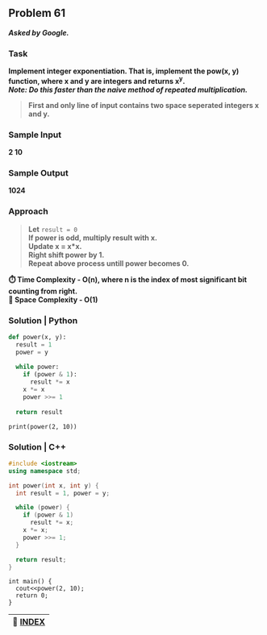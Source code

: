 ## Problem 61
***Asked by Google.***
### Task
**Implement integer exponentiation. That is, implement the pow(x, y) function, where x and y are integers and returns x<sup>y</sup>.**  
***Note: Do this faster than the naive method of repeated multiplication.***  

>**First and only line of input contains two space seperated integers x and y.**

### Sample Input
**2 10**
### Sample Output
**1024**

### Approach
>**Let** `result = 0`  
>**If power is odd, multiply result with x.**  
>**Update x = x\*x.**  
>**Right shift power by 1.**  
>**Repeat above process untill power becomes 0.**

**:stopwatch: Time Complexity - O(n), where n is the index of most significant bit counting from right.**  
**:floppy_disk: Space Complexity - O(1)**

### Solution | Python
```python
def power(x, y):         
  result = 1           
  power = y 
                                    
  while power:            
    if (power & 1):      
      result *= x
    x *= x            
    power >>= 1   
                         
  return result          
```
```
print(power(2, 10)) 
```

### Solution | C++
```cpp
#include <iostream>
using namespace std;

int power(int x, int y) {
  int result = 1, power = y;

  while (power) {
    if (power & 1)
      result *= x;
    x *= x;
    power >>= 1; 
  }

  return result;
}
```
```
int main() {
  cout<<power(2, 10);
  return 0;
}
```

|**:file_folder: [INDEX](https://github.com/theInvincible/Daily-Coding-Problem/blob/master/Collection/INDEX.md)**|
|----------------------------------------------------------------------------------------------------------------|  
